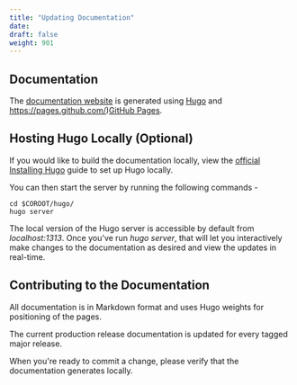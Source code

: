 ```yaml
---
title: "Updating Documentation"
date:
draft: false
weight: 901
---
```


## Documentation

The [documentation website](https://crunchydata.github.io/postgres-operator/) is generated using [Hugo](https://gohugo.io/) and
https://pages.github.com/)[GitHub Pages]().

## Hosting Hugo Locally (Optional)

If you would like to build the documentation locally, view the
[official Installing Hugo](https://gohugo.io/getting-started/installing/) guide to set up Hugo locally.

You can then start the server by running the following commands -

```
cd $COROOT/hugo/
hugo server
```

The local version of the Hugo server is accessible by default from
*localhost:1313*. Once you've run *hugo server*, that will let you interactively make changes to the documentation as desired and view the updates
in real-time.

## Contributing to the Documentation

All documentation is in Markdown format and uses Hugo weights for positioning of the pages.

The current production release documentation is updated for every tagged major release.

When you're ready to commit a change, please verify that the documentation generates locally.
